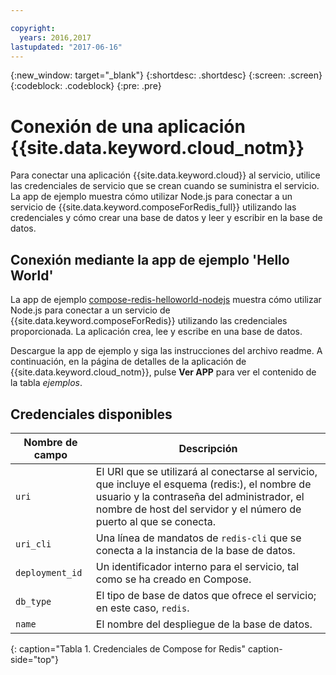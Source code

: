 ```yaml
---

copyright:
  years: 2016,2017
lastupdated: "2017-06-16"
---
```


{:new_window: target="_blank"}
{:shortdesc: .shortdesc}
{:screen: .screen}
{:codeblock: .codeblock}
{:pre: .pre}

# Conexión de una aplicación {{site.data.keyword.cloud_notm}}

Para conectar una aplicación {{site.data.keyword.cloud}} al servicio, utilice las credenciales de servicio que se crean cuando se suministra el servicio. La app de ejemplo muestra cómo utilizar Node.js para conectar a un servicio de {{site.data.keyword.composeForRedis_full}} utilizando las credenciales y cómo crear una base de datos y leer y escribir en la base de datos.

## Conexión mediante la app de ejemplo 'Hello World'

La app de ejemplo [compose-redis-helloworld-nodejs](https://github.com/IBM-Bluemix/compose-redis-helloworld-nodejs) muestra cómo utilizar Node.js para conectar a un servicio de {{site.data.keyword.composeForRedis}} utilizando las credenciales proporcionada. La aplicación crea, lee y escribe en una base de datos.

Descargue la app de ejemplo y siga las instrucciones del archivo readme. A continuación, en la página de detalles de la aplicación de {{site.data.keyword.cloud_notm}}, pulse **Ver APP** para ver el contenido de la tabla *ejemplos*.

## Credenciales disponibles

Nombre de campo|Descripción
----------|-----------
`uri`|El URI que se utilizará al conectarse al servicio, que incluye el esquema (redis:), el nombre de usuario y la contraseña del administrador, el nombre de host del servidor y el número de puerto al que se conecta.
`uri_cli`|Una línea de mandatos de `redis-cli` que se conecta a la instancia de la base de datos.
`deployment_id`|Un identificador interno para el servicio, tal como se ha creado en Compose.
`db_type`|El tipo de base de datos que ofrece el servicio; en este caso, `redis`.
`name`|El nombre del despliegue de la base de datos.
{: caption="Tabla 1. Credenciales de Compose for Redis" caption-side="top"}
